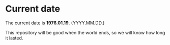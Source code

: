 # Current date

The current date is **1976.01.19.** (YYYY.MM.DD.)

This repository will be good when the world ends, so we will know how long it lasted.